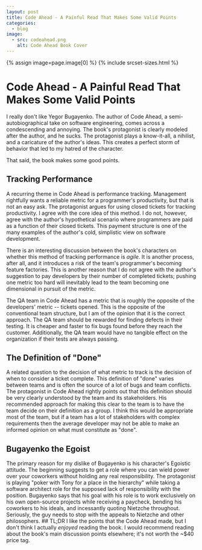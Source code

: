 ```yaml
---
layout: post
title: Code Ahead - A Painful Read That Makes Some Valid Points 
categories:
  - blog
image:
  - src: codeahead.png 
    alt: Code Ahead Book Cover
---
```


{% assign image=page.image[0] %}
{% include srcset-sizes.html %}

# Code Ahead - A Painful Read That Makes Some Valid Points

I really don't like Yegor Bugayenko. The author of Code Ahead, a semi-autobiographical take on software engineering, comes across a condescending and annoying. The book's protagonist is clearly modeled after the author, and  he sucks. The protagonist plays a know-it-all, a nihilist, and a caricature of  the author's ideas. This creates a perfect storm of behavior that led to my  hatred of the character. 

That said, the book makes some good points.

## Tracking Performance

A recurring theme in Code Ahead is performance tracking. Management rightfully wants a reliable metric for a programmer's productivity, but that is not an easy ask. The protagonist argues for using closed tickets for tracking productivity. I agree with the core idea of this method. I do not, however, agree with the author's hypothetical scenario where programmers are paid as a function of their closed tickets. This payment structure is one of the many examples of  the author's cold, simplistic view on software development.

There is an interesting discussion between the book's characters on whether this method of tracking performance is _agile_. It is another process, after all, and it introduces a risk of the team's programmer's becoming feature factories. This is another reason that I do not agree with the author's suggestion to pay developers by their number of completed tickets; pushing one metric too hard will inevitably lead to the team becoming one dimensional in pursuit of the  metric.

The QA team in Code Ahead has a metric that is roughly the opposite of the developers' metric -- tickets opened. This is the opposite of the conventional team structure, but I am of the opinion that it is the correct approach. The QA team should be rewarded for finding defects in their testing. It is cheaper and faster to  fix bugs found before they reach the customer. Additionally, the QA team would have no tangible effect on the organization if their tests are always passing.

## The Definition of "Done"

A related question to the decision of what metric to track is the decision of  when to consider a ticket complete. This definition of "done" varies between  teams and is often the source of a lot of bugs and team conflicts. The  protagonist in Code Ahead rightly points out that this definition should be  very clearly understood by the team and its stakeholders. His recommended approach for making this clear to the team is to have the team decide on their definition as a group. I think this would be appropriate most of the team, but if a team has a lot of stakeholders with complex requirements then the average developer may not be able to make an informed opinion on what must constitute as "done".

## Bugayenko the Egoist

The primary reason for my dislike of Bugayenko is his character's Egoistic attitude. The beginning suggests to get a role where you can wield power over your coworkers without holding any real responsibility. The protagonist is playing "poker with Tony for a place in the hierarchy" while taking a software architect role for the supposed lack of responsibility with the position. Bugayenko says that his  goal with his role is to work exclusively on his own open-source projects while receiving a paycheck, bending his coworkers to his ideals, and incessantly  quoting Nietzche throughout. Seriously, the guy needs to stop with the appeals to Nietzche and other philosophers.  ## TL;DR I like the points that the Code Ahead made, but I don't think I actually _enjoyed_ reading the book. I would recommend reading about the book's main discussion points elsewhere; it's not worth the ~$40 price tag.
